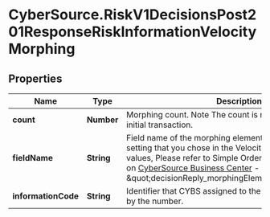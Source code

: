 # CyberSource.RiskV1DecisionsPost201ResponseRiskInformationVelocityMorphing

## Properties
Name | Type | Description | Notes
------------ | ------------- | ------------- | -------------
**count** | **Number** | Morphing count. Note The count is not returned for the initial transaction. | [optional] 
**fieldName** | **String** | Field name of the morphing element. specified by the setting that you chose in the Velocity Editor. For all possible values, Please refer to Simple Order API Developer Guide  on [CyberSource Business Center](https://ebc2.cybersource.com/ebc2/) - Look for &#39;Reply Fields&#39;: \&quot;decisionReply_morphingElement_#_fieldName\&quot;.  | [optional] 
**informationCode** | **String** | Identifier that CYBS assigned to the velocity rule specified by the number. | [optional] 


